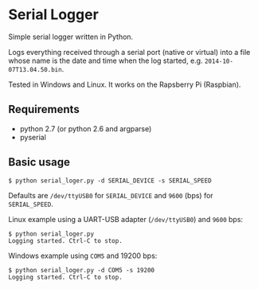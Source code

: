 Serial Logger
=============
Simple serial logger written in Python.

Logs everything received through a serial port (native or virtual) into a file whose name is the date and time when the log started, e.g. `2014-10-07T13.04.50.bin`.

Tested in Windows and Linux. It works on the Rapsberry Pi (Raspbian).


Requirements
------------

- python 2.7 (or python 2.6 and argparse)
- pyserial

Basic usage
-----------
```
$ python serial_loger.py -d SERIAL_DEVICE -s SERIAL_SPEED
```

Defaults are `/dev/ttyUSB0` for `SERIAL_DEVICE` and `9600` (bps) for `SERIAL_SPEED`.

Linux example using a UART-USB adapter (`/dev/ttyUSB0`) and `9600` bps:
```
$ python serial_loger.py
Logging started. Ctrl-C to stop.
```

Windows example using `COM5` and 19200 bps:
```
$ python serial_loger.py -d COM5 -s 19200
Logging started. Ctrl-C to stop.
```

